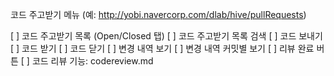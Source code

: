 코드 주고받기 메뉴 (예: http://yobi.navercorp.com/dlab/hive/pullRequests)

[ ] 코드 주고받기 목록 (Open/Closed 탭)
[ ] 코드 주고받기 목록 검색
[ ] 코드 보내기
[ ] 코드 받기
[ ] 코드 닫기
[ ] 변경 내역 보기
[ ] 변경 내역 커밋별 보기
[ ] 리뷰 완료 버튼
[ ] 코드 리뷰 기능: codereview.md

